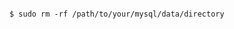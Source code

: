 <!-- layout:code post: database-backups_note -->

```

$ sudo rm -rf /path/to/your/mysql/data/directory

```
